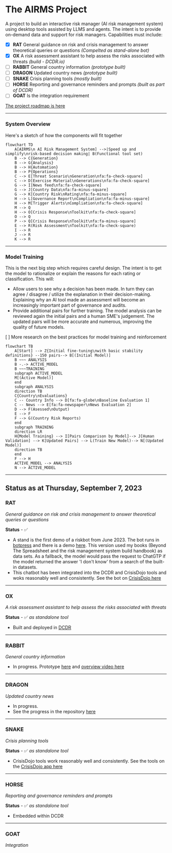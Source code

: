 # The AIRMS Project
A project to build an interactive risk manager (AI risk management system) using desktop tools assisted by LLMS and agents. The intent is to provide on-demand data and support for risk managers. Capabilities must include:

- [x] **RAT** General guidance on risk and crisis management to answer theoretical queries or questions *(Compelted as stand-alone bot)*
- [x] **OX** A risk assessment assistant to help assess the risks associated with threats *(build - DCDR.io)*
- [ ] **RABBIT** General country information *(prototype built)*
- [ ] **DRAGON** Updated country news *(prototype built)*
- [ ] **SNAKE** Crisis planning tools *(mostly built)*
- [ ] **HORSE** Reporting and governance reminders and prompts *(built as part of DCDR)*
- [ ] **GOAT** Is the integration requirement

[The project roadmap is here](https://github.com/users/agsheves/projects/1)

---
### System Overview

Here's a sketch of how the components will fit together

```mermaid
flowchart TD
    A[AIRMS\n AI Risk Management System] -->|Speed up and simplify\nrisk-based decision making| B(Functional tool set)
    B --> C{Generation}
    B --> G{Analysis}
    B --> H{Automation}
    B --> P{Operations}
    C --> E[Threat Scenario\nGeneration\nfa:fa-check-square]
    C --> D[Exercise Material\nGenerations\nfa:fa-check-square]
    G --> I[News feed\nfa:fa-check-square]
    G --> J[Country Data\nfa:fa-minus-square]
    G --> K[Country Risk\nRating\nfa:fa-minus-square]
    H --> L[Governance Report\nCompliation\nfa:fa-minus-square]
    H --> M[Trigger Alerts\nCompliation\nfa:fa-check-square]
    M --> Q
    H --> O[Crisis Response\nToolkit\nfa:fa-check-square]
    O --> Q
    P --> Q[Crisis Response\nToolkit\nfa:fa-minus-square]
    E --> R(Risk Assessment\nToolkit\nfa:fa-check-square)
    I --> R
    J --> R
    K --> R
```
---
### Model Training

This is the next big step which requires careful design. The intent is to get the model to rationalize or explain the reasons for each rating or classification. This will:
- Allow users to see why a decision has been made. In turn they can agree / disagree / utilize the explanation in their decision-making. Explaining why an AI tool made an assessment will become an increasingly important part of governance and audits.
- Provide additional pairs for further training. The model analysis can be reviewed again the initial pairs and a human SME's judgement. The updated pairs will be more accurate and numerous, improving the quality of future models.

[ ] More research on the best practices for model training and reinforcement


```mermaid
flowchart TB
    A[Start] --> Z{Initial fine-tuning\nwith basic stability definitions} --150 pairs--> B[(Initial Model)]
    B ~~~ ANALYSIS
    B -.-> ACTIVE_MODEL
    B ~~~TRAINING
    subgraph ACTIVE_MODEL
    M[(Active Model)]
    end
    subgraph ANALYSIS
    direction TB
    C{Country\nEvaluations}
    C -- Country Info --> D[fa:fa-globe\nBaseline Evaluation 1]
    C -- News --> E[fa:fa-newspaper\nNews Evaluation 2]
    D --> F(Asessed\nOutput)
    E --> F
    F --> G(Country Risk Reports)
    end
    subgraph TRAINING
    direction LR
    H{Model Training} --> I[Pairs Comparison by Model]--> J[Human Validation] --> K[Updated Pairs] --> L(Train New Model)--> N[(Updated Model)]
    direction TB
    end
    F --> H
    ACTIVE_MODEL --> ANALYSIS
    N --> ACTIVE_MODEL
```

---

## Status as at Thursday, September 7, 2023 

### RAT
*General guidance on risk and crisis management to answer theoretical queries or questions*

**Status** - ✅ 
 - A stand is the first demo of a riskbot from June 2023. The bot runs in [botpress](https://botpress.com/) and there is a demo [here](https://agsheves.github.io/riskbot/). This version used my books (Beyond The Spreadsheet and the risk management system build handbook) as data sets. As a fallback, the model would pass the request to ChatGTP if the model returned the answer 'I don't know' from a search of the built-in datasets.
 - This chatbot has been integrated into the DCDR and CrisisDojo tools and woks reasonably well and consistently. See the bot on [CrisisDojo here](https://crisisdjo.ai)

---

### OX
*A risk assessment assistant to help assess the risks associated with threats*

**Status** - ✅ *as standalone tool*
- Built and deployed in [DCDR](dcdr.io)

---

### RABBIT
*General country information*

- In progress. Prototype [here](https://countryassessments.anvil.app/) and [overview video here](https://youtu.be/BYvwZEbwzxM0)

---

### DRAGON
*Updated country news*

- In progress.
- See the progress in the repository [here](https://github.com/agsheves/daily-news-summary)

---

### SNAKE
*Crisis planning tools*

**Status** - ✅ *as standalone tool*
 - CrisisDojo tools work reasonably well and consistently. See the tools on the [CrisisDojo app here](https://app.crisisdjo.ai)

 ---

### HORSE
*Reporting and governance reminders and prompts*

**Status** - ✅ *as standalone tool*
- Embedded within DCDR

---

### GOAT
*Integration*




